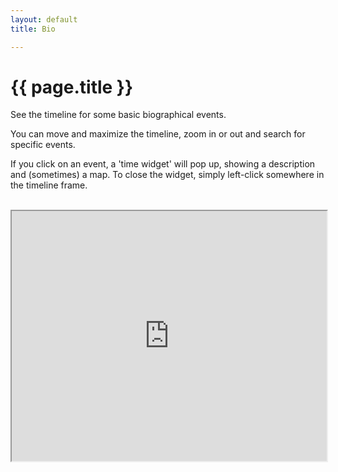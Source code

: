```yaml
---
layout: default
title: Bio

---
```

# {{ page.title }}

See the timeline for some basic biographical events.

You can move and maximize the timeline, zoom in or out and search for specific events.

If you click on an event, a 'time widget' will pop up, showing a description and (sometimes) a map. To close the widget, simply left-click somewhere in the timeline frame.

<br>

<iframe width="100%" height="400" src="https://time.graphics/de/embed?v=1&id=391895" frameborder="1" allowfullscreen></iframe>

<br><br>
